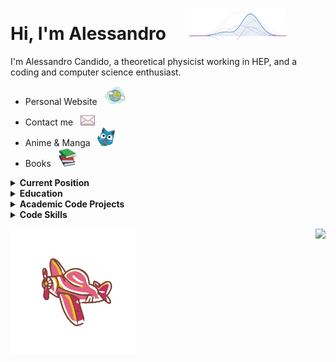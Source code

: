 # Hi, I'm Alessandro <img src="https://raw.githubusercontent.com/AleCandido/AleCandido/master/assets/spacer.png" width="30"/><img src="https://raw.githubusercontent.com/AleCandido/AleCandido/master/assets/psi-small.gif" height="50"/>

I'm Alessandro Candido, a theoretical physicist working in HEP, and a coding and computer science enthusiast.

- Personal Website &nbsp; <a href="http://alecandido.github.io"><img src="https://raw.githubusercontent.com/AleCandido/AleCandido/master/assets/world-icon.png" height="30"/></a>
- Contact me &nbsp; <a href="mailto:candido.ale@gmail.com"><img src="https://raw.githubusercontent.com/AleCandido/AleCandido/master/assets/mail-icon.png" height="30"/></a>
- Anime & Manga &nbsp; <a href="https://myanimelist.net/animelist/Annibale"><img src="https://raw.githubusercontent.com/AleCandido/AleCandido/master/assets/happy-face.png" height="30"/></a>
- Books &nbsp; <a href="https://www.goodreads.com/review/list/120691874?ref=nav_mybooks"><img src="https://raw.githubusercontent.com/AleCandido/AleCandido/master/assets/books.png" height="30"/></a>

<details>
  <summary> <b> Current Position </b> </summary>

## Current Position

```yaml
position: PhD
supervisor: S. Forte
start_date: November, 2019
institutions:
  university: Università degli Studi di Milano
  affiliation: INFN
  team: N3PDF
  collaboration: NNPDF
```

<p align="center">
  <a href="https://www.unimi.it/en">
    <img
        src="https://raw.githubusercontent.com/AleCandido/AleCandido/master/assets/unimi_banner.png"
        alt="University of Milan"
        height="60"
      />
  </a>
  <img
      src="https://raw.githubusercontent.com/AleCandido/AleCandido/master/assets/spacer.png"
      width="40"
    />
  <a href="https://www.mi.infn.it/it/">
    <img
        src="https://raw.githubusercontent.com/AleCandido/AleCandido/master/assets/infn_logo.png"
        alt="INFN"
        height="60"
      />
  </a>
  <img
      src="https://raw.githubusercontent.com/AleCandido/AleCandido/master/assets/spacer.png"
      width="40"
    />
  <a href="http://n3pdf.mi.infn.it/">
    <img
        src="https://raw.githubusercontent.com/AleCandido/AleCandido/master/assets/n3pdf_logo.png"
        alt="N3PDF"
        height="60"
      />
  </a>
  <!--<img-->
      <!--src="https://raw.githubusercontent.com/AleCandido/AleCandido/master/assets/spacer.png"-->
      <!--width="40"-->
    <!--/>-->
  <!--<a href="https://erc.europa.eu/">-->
    <!--<img-->
        <!--src="https://raw.githubusercontent.com/AleCandido/AleCandido/master/assets/erc_logo1.png"-->
        <!--alt="ERC"-->
        <!--height="60"-->
      <!--/>-->
  <!--</a>-->
  <img
      src="https://raw.githubusercontent.com/AleCandido/AleCandido/master/assets/spacer.png"
      width="40"
    />
  <a href="http://nnpdf.mi.infn.it/">
    <img
        src="https://raw.githubusercontent.com/AleCandido/AleCandido/master/assets/nnpdf_logo.png"
        alt="NNPDF"
        height="30"
      />
  </a>
</p>

</details>

<details>
  <summary> <b> Education </b> </summary>

## Education

```yaml
Diploma di Licenza:
  title: Diploma di Licenza (1), Physics
  institution: Scuola Normale Superiore (SNS)
  grade: 100 cum laude (2)
  start-date: September 2014
  finish-date: July 2020

Master:
  title: Master of Science (MSc), Theoretical Physics
  university: University of Pisa (Unipi)
  grade: 110 cum laude
  start-date: September 2017
  finish-date: October 2019
  thesis:
    title: Simplicial quantum gravity with dynamical gauge fields
    supervisor: M. D'Elia
    
Bachelor:
  title: Bachelor of Science (BSc), Physics
  university: University of Pisa (Unipi)
  grade: 110 cum laude
  start-date: September 2014
  finish-date: June 2017
```

`(1)` Custom title by Scuola Normale Superiore, obtained by all the students that
complete the full course; somewhat parallel to a MSc, more on the [SNS
website](https://www.sns.it/en/scuola-normale-superiore/statute-regulations-and-code-of-ethics)  
`(2)` Final grade has been introduced in 2020 at SNS

<p align="center">
  <a href="https://www.unipi.it/index.php/english">
    <img
        src="https://raw.githubusercontent.com/AleCandido/AleCandido/master/assets/unipi_banner.png"
        alt="University of Pisa"
        height="100"
      />
  </a>
  <img
      src="https://raw.githubusercontent.com/AleCandido/AleCandido/master/assets/spacer.png"
      width="80"
    />
  <a href="https://www.sns.it/en">
    <img
        src="https://raw.githubusercontent.com/AleCandido/AleCandido/master/assets/sns_banner.png"
        alt="Scuola Normale Superiore"
        height="100"
      />
  </a>
</p>

</details>

<details>
  <summary> <b> Academic Code Projects </b> </summary>

## Academic Code Projects

### PhD

```yaml
name: yadism - Yet Another DIS Module
subject:
  area: physics
  topic: HEP - QCD
supervisor: S. Forte
collaborators:
  - F. Hekhorn
description: |
  WIP
```

<p align="center">
  <a href="http://n3pdf.github.io/yadism">
    <img
        src="https://raw.githubusercontent.com/N3PDF/yadism/master/docs/_assets/logo/logo.png"
        alt="yadism"
        height="120"
      />
  </a>
  <img
      src="https://raw.githubusercontent.com/AleCandido/AleCandido/master/assets/spacer.png"
      width="40"
    />
  <a href="https://github.com/N3PDF/yadism">
    <img src="https://github-readme-stats.vercel.app/api/pin/?username=N3PDF&repo=yadism" />
  </a>
</p>

```yaml
name: eko - Evolution Kernel Operators
subject:
  area: physics
  topic: HEP - QCD
supervisor: S. Forte
collaborators:
  - F. Hekhorn
description: |
  WIP
```

<p align="center">
  <a href="http://n3pdf.github.io/eko">
    <img
        src="https://raw.githubusercontent.com/N3PDF/eko/master/doc/source/img/Logo.png"
        alt="eko"
        height="120"
      />
  </a>
  <img
      src="https://raw.githubusercontent.com/AleCandido/AleCandido/master/assets/spacer.png"
      width="40"
    />
  <a href="https://github.com/N3PDF/eko">
    <img src="https://github-readme-stats.vercel.app/api/pin/?username=N3PDF&repo=eko" />
  </a>
</p>

### Master Thesis

```yaml
name: CDT 2D
subject:
  area: physics
  topic: quantum gravity
  approach: asymptotic safety
supervisor: M. D'Elia
collaborators:
  - G. Clemente
description: |
  explore the space of discrete space-times in Einstein gravity applying a
  Markov Chain Monte Carlo approach, through the Metropolis-Hastings algorithm

  the considered space is made by Triangulations, suitable to approximate a
  generic space-time with a finite length scale (lattice spacing), with a
  time-sliced structure (so they are called Causal)
original: |
  in this project a 2D simulation has been implemented, with an original
  algorithm for gauge fields introduction (a U(1) gauge field is implemented,
  the algorithm is directly generalizable to SU(2) and U(N))
```

<p align="center">
  <a href="https://github.com/AleCandido/CDT_2D">
    <img src="https://github-readme-stats.vercel.app/api/pin/?username=alecandido&repo=cdt_2d" />
  </a>
</p>

</details>

<details>
  <summary> <b> Code Skills </b> </summary>

## Code Skills

### Languages

- high level: <a href="https://www.python.org/"><img
  src="https://raw.githubusercontent.com/AleCandido/AleCandido/master/assets/code/python.png"
  height="15" /></a> <a
  href="https://developer.mozilla.org/it/docs/Web/JavaScript"><img
  src="https://raw.githubusercontent.com/AleCandido/AleCandido/master/assets/code/javascript.png"
  height="20" /></a> <a
  href="https://www.vim.org/"><img
  src="https://raw.githubusercontent.com/AleCandido/AleCandido/master/assets/code/vim.png" height="20" /></a> (below for shells)
- low level: <a href="https://www.rust-lang.org/"><img src="https://raw.githubusercontent.com/AleCandido/AleCandido/master/assets/code/rust.png" height="20" /></a> <a href="https://en.wikipedia.org/wiki/C_(programming_language)"><img src="https://raw.githubusercontent.com/AleCandido/AleCandido/master/assets/code/c.png" height="20" /></a> <a href="https://isocpp.org/"><img src="https://raw.githubusercontent.com/AleCandido/AleCandido/master/assets/code/cpp.png" height="20" /></a> <a href="https://fortran-lang.org/"><img src="https://raw.githubusercontent.com/AleCandido/AleCandido/master/assets/code/fortran.png" height="20" /></a>

### Data (with <a href="https://www.python.org/"><img src="https://raw.githubusercontent.com/AleCandido/AleCandido/master/assets/code/python.png" height="15" /></a>)

- calc: <a href="https://numpy.org/"><img src="https://raw.githubusercontent.com/AleCandido/AleCandido/master/assets/code/numpy.png" height="20" /></a> <a href="https://scipy.org/"><img src="https://raw.githubusercontent.com/AleCandido/AleCandido/master/assets/code/scipy.png" height="20" /></a> <a href="https://pandas.pydata.org/"><img src="https://raw.githubusercontent.com/AleCandido/AleCandido/master/assets/code/pandas.png" height="20" /></a> <a href="https://scikit-learn.org/"><img src="https://raw.githubusercontent.com/AleCandido/AleCandido/master/assets/code/scikit-learn.png" height="20" /></a>
- viz: <a href="https://matplotlib.org/"><img src="https://raw.githubusercontent.com/AleCandido/AleCandido/master/assets/code/matplotlib.png" height="20" /></a> <a href="https://seaborn.pydata.org/"><img src="https://raw.githubusercontent.com/AleCandido/AleCandido/master/assets/code/seaborn.png" height="20" /></a> <a href="https://holoviz.org/"><img src="https://raw.githubusercontent.com/AleCandido/AleCandido/master/assets/code/holoviz.png" height="20" /></a> <a href="https://bokeh.org/"><img src="https://raw.githubusercontent.com/AleCandido/AleCandido/master/assets/code/bokeh.png" height="20" /></a> <a href="https://plotly.com/"><img src="https://raw.githubusercontent.com/AleCandido/AleCandido/master/assets/code/plotly.png" height="20" /></a>
- speed: <a href="https://numba.pydata.org/"><img src="https://raw.githubusercontent.com/AleCandido/AleCandido/master/assets/code/numba.svg" height="20" /></a>
- more: <a href="https://jupyter.org/">
  <img src="https://raw.githubusercontent.com/AleCandido/AleCandido/master/assets/code/jupyter.png" height="20" />
  </a> <a href="https://pillow.readthedocs.io/">
  <img src="https://raw.githubusercontent.com/AleCandido/AleCandido/master/assets/code/pillow.png" height="20" />
  </a> <a href="https://docs.pymc.io/">
  <img src="https://raw.githubusercontent.com/AleCandido/AleCandido/master/assets/code/pymc.png" height="20" />
  </a>


### Web

- languages: <a href="https://www.w3.org/html/">
  <img src="https://raw.githubusercontent.com/AleCandido/AleCandido/master/assets/code/html.png" height="20" />
  </a> <a href="https://www.w3.org/TR/CSS/">
  <img src="https://raw.githubusercontent.com/AleCandido/AleCandido/master/assets/code/css.png" height="20" />
  </a> <a href="https://developer.mozilla.org/it/docs/Web/JavaScript">
  <img src="https://raw.githubusercontent.com/AleCandido/AleCandido/master/assets/code/javascript.png" height="20" />
  </a> <a href="https://www.typescriptlang.org/">
  <img src="https://raw.githubusercontent.com/AleCandido/AleCandido/master/assets/code/typescript.png" height="20" />
  </a> 
- tech: <a href="https://deno.land/">
  <img src="https://raw.githubusercontent.com/AleCandido/AleCandido/master/assets/code/deno.svg" height="20" />
  </a> <a href="https://graphql.org/">
  <img src="https://raw.githubusercontent.com/AleCandido/AleCandido/master/assets/code/graphql.svg" height="20" />
  </a> <a href="https://www.sqlite.org/">
  <img src="https://raw.githubusercontent.com/AleCandido/AleCandido/master/assets/code/sqlite.svg" height="20" />
  </a> 
- framework: <a href="https://reactjs.org/">
  <img src="https://raw.githubusercontent.com/AleCandido/AleCandido/master/assets/code/react.png" height="20" />
  </a> <a href="https://nextjs.org/">
  <img src="https://raw.githubusercontent.com/AleCandido/AleCandido/master/assets/code/next.png" height="20" />
  </a> <a href="https://alephjs.org/">
  <img src="https://raw.githubusercontent.com/AleCandido/AleCandido/master/assets/code/aleph.svg" height="20" />
  </a> <a href="https://styled-components.com/">
  <img src="https://raw.githubusercontent.com/AleCandido/AleCandido/master/assets/code/styled-components.png" height="20" />
  </a> <a href="https://bulma.io/">
  <img src="https://raw.githubusercontent.com/AleCandido/AleCandido/master/assets/code/bulma.png" height="20" />
  </a> <a href="https://diesel.rs/">
  <img src="https://raw.githubusercontent.com/AleCandido/AleCandido/master/assets/code/diesel.svg" height="20" />
  </a> <a href="https://github.com/graphql-rust/juniper">
  <img src="https://raw.githubusercontent.com/AleCandido/AleCandido/master/assets/code/juniper.png" height="20" />
  </a>

### System

- os: <a href="https://ubuntu.com/">
  <img src="https://raw.githubusercontent.com/AleCandido/AleCandido/master/assets/code/ubuntu.png" height="20" />
  </a> <a href="https://www.archlinux.org/">
  <img src="https://raw.githubusercontent.com/AleCandido/AleCandido/master/assets/code/arch.png" height="20" />
  </a> <a href="https://www.debian.org/">
  <img src="https://raw.githubusercontent.com/AleCandido/AleCandido/master/assets/code/debian.png" height="20" />
  </a>
- shell: <a href="https://en.wikipedia.org/wiki/Z_shell">
  <img src="https://raw.githubusercontent.com/AleCandido/AleCandido/master/assets/code/zsh.png" height="16" />
  </a> <a href="https://www.gnu.org/software/bash/">
  <img src="https://raw.githubusercontent.com/AleCandido/AleCandido/master/assets/code/bash.png" height="20" />
  </a>

### Graphics

- editor: <a href="https://inkscape.org/"><img src="https://raw.githubusercontent.com/AleCandido/AleCandido/master/assets/code/inkscape.png" height="20" /></a> <a href="https://www.gimp.org/"><img src="https://raw.githubusercontent.com/AleCandido/AleCandido/master/assets/code/gimp.png" height="20" /></a>

### More

- versioning: <a href="https://git-scm.com/">
  <img src="https://raw.githubusercontent.com/AleCandido/AleCandido/master/assets/code/git.png" height="20" />
  </a> <a href="https://github.com/">
  <img src="https://raw.githubusercontent.com/AleCandido/AleCandido/master/assets/code/github.png" height="20" />
  </a> <a href="https://gitlab.com/">
  <img src="https://raw.githubusercontent.com/AleCandido/AleCandido/master/assets/code/gitlab.png" height="20" />
  </a>
- text: <a href="https://www.latex-project.org/"><img src="https://raw.githubusercontent.com/AleCandido/AleCandido/master/assets/code/latex.png" height="20" /></a> <a href="https://github.com/AleCandido/AleCandido/blob/master/README.md"><img src="https://raw.githubusercontent.com/AleCandido/AleCandido/master/assets/code/readme.png" height="20" /></a>
- calc: <a href="https://www.wolfram.com/mathematica/"><img src="https://raw.githubusercontent.com/AleCandido/AleCandido/master/assets/code/mathematica.png" height="20" /></a> _(?)_
- _if really needed..._ : <a href="https://www.microsoft.com/en-us/windows/"><img src="https://raw.githubusercontent.com/AleCandido/AleCandido/master/assets/code/windows.png" height="20" /></a> <a href="https://docs.microsoft.com/en-us/windows/wsl/"><img src="https://raw.githubusercontent.com/AleCandido/AleCandido/master/assets/code/wsl.png" height="20" /></a> <a href="https://www.office.com/"><img src="https://raw.githubusercontent.com/AleCandido/AleCandido/master/assets/code/office.png" height="20" /></a>

<a href="https://github.com/anuraghazra/github-readme-stats">
  <img src="https://github-readme-stats.vercel.app/api/top-langs/?username=alecandido&layout=compact&hide=jupyter%20notebook,tex,html" />
</a>
</details>

<p>
<a href="https://alecandido.github.io">
  <img
     src="https://raw.githubusercontent.com/AleCandido/AleCandido/master/assets/plane-unscreen.gif"
     height="200"
     />
</a>

<a href="https://github.com/anuraghazra/github-readme-stats">
  <img align="right" src="https://github-readme-stats.vercel.app/api?username=alecandido&show_icons=true" />
</a>
</p>
<!-- ![My github stats](https://github-readme-stats.vercel.app/api?username=alecandido&show_icons=true&hide_border=true&title_color=fff&icon_color=79ff97&text_color=9f9f9f&bg_color=151515) -->
